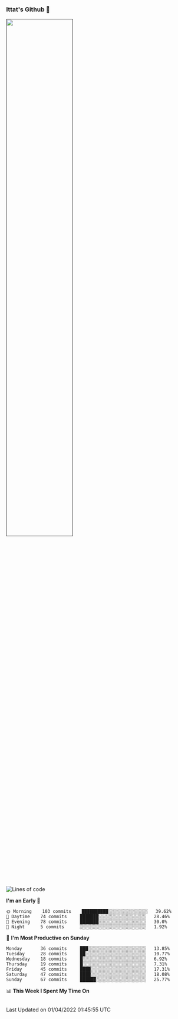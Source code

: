 ### Ittat's Github 👋

<a href="">
  <img align="center" src="https://github-readme-stats.vercel.app/api?username=ittat&hide_border=true&show_icons=true&count_private=true&theme=graywhite"  width="60%"/>
</a>


<!--START_SECTION:waka-->
![Lines of code](https://img.shields.io/badge/From%20Hello%20World%20I%27ve%20Written-557%20Thousand%20lines%20of%20code-blue)

**I'm an Early 🐤** 

```text
🌞 Morning    103 commits    ██████████░░░░░░░░░░░░░░░   39.62% 
🌆 Daytime    74 commits     ███████░░░░░░░░░░░░░░░░░░   28.46% 
🌃 Evening    78 commits     ███████░░░░░░░░░░░░░░░░░░   30.0% 
🌙 Night      5 commits      ░░░░░░░░░░░░░░░░░░░░░░░░░   1.92%

```
📅 **I'm Most Productive on Sunday** 

```text
Monday       36 commits     ███░░░░░░░░░░░░░░░░░░░░░░   13.85% 
Tuesday      28 commits     ██░░░░░░░░░░░░░░░░░░░░░░░   10.77% 
Wednesday    18 commits     █░░░░░░░░░░░░░░░░░░░░░░░░   6.92% 
Thursday     19 commits     █░░░░░░░░░░░░░░░░░░░░░░░░   7.31% 
Friday       45 commits     ████░░░░░░░░░░░░░░░░░░░░░   17.31% 
Saturday     47 commits     ████░░░░░░░░░░░░░░░░░░░░░   18.08% 
Sunday       67 commits     ██████░░░░░░░░░░░░░░░░░░░   25.77%

```


📊 **This Week I Spent My Time On** 

```text
```


 Last Updated on 01/04/2022 01:45:55 UTC
<!--END_SECTION:waka-->



<!--
**ittat/ittat** is a ✨ _special_ ✨ repository because its `README.md` (this file) appears on your GitHub profile.

Here are some ideas to get you started:

- 🔭 I’m currently working on ...
- 🌱 I’m currently learning ...
- 👯 I’m looking to collaborate on ...
- 🤔 I’m looking for help with ...
- 💬 Ask me about ...
- 📫 How to reach me: ...
- 😄 Pronouns: ...
- ⚡ Fun fact: ...

    technologies: {
        mobileApp: ["Android App"],
        frontEnd: {
            js: ["Vue", "Nuxt"],
            css: ["materialize", "vuetify", "bootstrap"]
        },
        backEnd: {
            js: ["node", "express", "SuiteScript"],
            python: ["flask"]
        },
        devOps: ["AWS", "Docker🐳", "Route53", "Nginx"],
        databases: ["mongo", "MySql", "sqlite"],
        misc: ["Firebase", "Socket.IO", "selenium", "open-cv", "php", "SuiteApp"]
    },
-->
